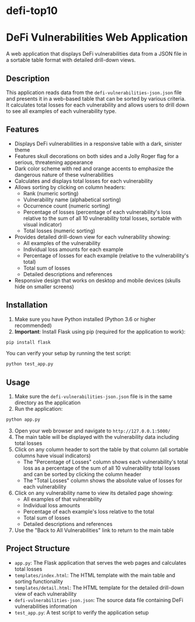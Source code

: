 # defi-top10
# DeFi Vulnerabilities Web Application

A web application that displays DeFi vulnerabilities data from a JSON file in a sortable table format with detailed drill-down views.

## Description

This application reads data from the `defi-vulnerabilities-json.json` file and presents it in a web-based table that can be sorted by various criteria. It calculates total losses for each vulnerability and allows users to drill down to see all examples of each vulnerability type.

## Features

- Displays DeFi vulnerabilities in a responsive table with a dark, sinister theme
- Features skull decorations on both sides and a Jolly Roger flag for a serious, threatening appearance
- Dark color scheme with red and orange accents to emphasize the dangerous nature of these vulnerabilities
- Calculates and displays total losses for each vulnerability
- Allows sorting by clicking on column headers:
  - Rank (numeric sorting)
  - Vulnerability name (alphabetical sorting)
  - Occurrence count (numeric sorting)
  - Percentage of losses (percentage of each vulnerability's loss relative to the sum of all 10 vulnerability total losses, sortable with visual indicator)
  - Total losses (numeric sorting)
- Provides detailed drill-down view for each vulnerability showing:
  - All examples of the vulnerability
  - Individual loss amounts for each example
  - Percentage of losses for each example (relative to the vulnerability's total)
  - Total sum of losses
  - Detailed descriptions and references
- Responsive design that works on desktop and mobile devices (skulls hide on smaller screens)

## Installation

1. Make sure you have Python installed (Python 3.6 or higher recommended)
2. **Important**: Install Flask using pip (required for the application to work):

```bash
pip install flask
```

You can verify your setup by running the test script:

```bash
python test_app.py
```

## Usage

1. Make sure the `defi-vulnerabilities-json.json` file is in the same directory as the application
2. Run the application:

```bash
python app.py
```

3. Open your web browser and navigate to `http://127.0.0.1:5000/`
4. The main table will be displayed with the vulnerability data including total losses
5. Click on any column header to sort the table by that column (all sortable columns have visual indicators)
   - The "Percentage of Losses" column shows each vulnerability's total loss as a percentage of the sum of all 10 vulnerability total losses and can be sorted by clicking the column header
   - The "Total Losses" column shows the absolute value of losses for each vulnerability
6. Click on any vulnerability name to view its detailed page showing:
   - All examples of that vulnerability
   - Individual loss amounts
   - Percentage of each example's loss relative to the total
   - Total sum of losses
   - Detailed descriptions and references
7. Use the "Back to All Vulnerabilities" link to return to the main table

## Project Structure

- `app.py`: The Flask application that serves the web pages and calculates total losses
- `templates/index.html`: The HTML template with the main table and sorting functionality
- `templates/detail.html`: The HTML template for the detailed drill-down view of each vulnerability
- `defi-vulnerabilities-json.json`: The source data file containing DeFi vulnerabilities information
- `test_app.py`: A test script to verify the application setup

